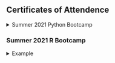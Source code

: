 ## Certificates of Attendence

<details close>
<summary> Summer 2021 Python Bootcamp </summary>
  
<p>[Brandon William](https://www.palmetto.clemson.edu/palmetto/images/training/2021_summer_python/bew3.JPG)</p>
  
</details>


### Summer 2021 R Bootcamp

<details>
<summary>Example</summary>
<p>[abc](https://apaskulin.github.io/waxtechnical/images/pup.jpg")</p>
</details>
